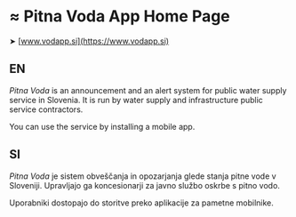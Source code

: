 # ≈ Pitna Voda App Home Page

➤ [www.vodapp.si](https://www.vodapp.si)

## EN

*Pitna Voda* is an announcement and an alert system for public water supply service in Slovenia. It is run by water supply and infrastructure public service contractors.

You can use the service by installing a mobile app.

## SI

*Pitna Voda* je sistem obveščanja in opozarjanja glede stanja pitne vode v Sloveniji. Upravljajo ga koncesionarji za javno službo oskrbe s pitno vodo.

Uporabniki dostopajo do storitve preko aplikacije za pametne mobilnike.
